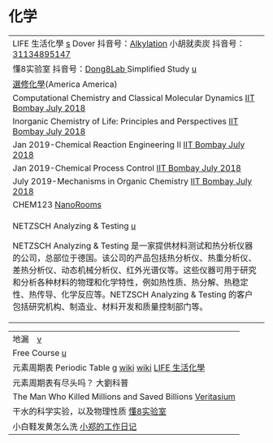 # 化学

|                                                                                                                                                                                                                                                                                                                          |
| ------------------------------------------------------------------------------------------------------------------------------------------------------------------------------------------------------------------------------------------------------------------------------------------------------------------------ |
| LIFE 生活化學 [s](https://www.lifechem.tw/)   Dover 抖音号：[Alkylation](https://www.douyin.com/user/MS4wLjABAAAAOVwIQ3R7s290pnewwiAyM33s46XhGmw-gR1RRfRLaIrtWmdDJ2wnAX5ZUvNCNZDm)   小胡就卖炭 抖音号：[31134895147](https://www.douyin.com/user/MS4wLjABAAAAc-pifarQwjhgrFfugZISPsm5YRkqObF7ZJBcKOkXFsTZZw0gRVgL1b2QBYSd5zV0)           |
| 懂8实验室 抖音号：[Dong8Lab   ](https://www.douyin.com/user/MS4wLjABAAAAv7UQ6TJPLt-qMncIo-1IEjTTXIdXRY4G8ij0BXTXRok)Simplified Study [u](https://www.youtube.com/channel/UCXAdjugK3ZqkgbYmDeeNheQ)                                                                                                                               |
| [選修化學](https://www.youtube.com/playlist?list=PLQAA3ouOK3\_Uf4iiwvoulhESFSQEKbkmV)(America America)                                                                                                                                                                                                                       |
| Computational Chemistry and Classical Molecular Dynamics [IIT Bombay July 2018](https://www.youtube.com/playlist?list=PLOzRYVm0a65fCJJQendwEEcSrC8iwvgBn)                                                                                                                                                                |
| Inorganic Chemistry of Life: Principles and Perspectives [IIT Bombay July 2018](https://www.youtube.com/playlist?list=PLOzRYVm0a65dqK1-Xn14oEU4sjOT3ynoW)                                                                                                                                                                |
| Jan 2019-Chemical Reaction Engineering II [IIT Bombay July 2018](https://www.youtube.com/playlist?list=PLOzRYVm0a65cyrKMms9dQtcMnMK-rQ6DX)                                                                                                                                                                               |
| Jan 2019-Chemical Process Control [IIT Bombay July 2018](https://www.youtube.com/playlist?list=PLOzRYVm0a65dFThqueBdgIUuFxpWSWDiF)                                                                                                                                                                                       |
| July 2019-Mechanisms in Organic Chemistry [IIT Bombay July 2018](https://www.youtube.com/playlist?list=PLOzRYVm0a65f298xo\_WnFOmXm5t-piWHk)                                                                                                                                                                              |
| CHEM123 [NanoRooms](https://www.youtube.com/playlist?list=PLhZpTkc-GzZP4NjgtaBQvBfn4UF6qyUS\_)                                                                                                                                                                                                                           |
| <p>NETZSCH Analyzing &#x26; Testing <a href="https://www.youtube.com/@MaterialCharact">u</a></p><p>NETZSCH Analyzing &#x26; Testing 是一家提供材料测试和热分析仪器的公司，总部位于德国。该公司的产品包括热分析仪、热重分析仪、差热分析仪、动态机械分析仪、红外光谱仪等。这些仪器可用于研究和分析各种材料的物理和化学特性，例如热性质、热分解、热稳定性、热传导、化学反应等。NETZSCH Analyzing &#x26; Testing 的客户包括研究机构、制造业、材料开发和质量控制部门等。</p> |

|                                                                                                                                                                                                                                                                                                                                                                                                |
| ---------------------------------------------------------------------------------------------------------------------------------------------------------------------------------------------------------------------------------------------------------------------------------------------------------------------------------------------------------------------------------------------- |
| 地漏　[v](https://www.douyin.com/video/7027821209651825934)                                                                                                                                                                                                                                                                                                                                       |
| Free Course [u](https://www.youtube.com/c/FreeCourseBLGX/playlists)                                                                                                                                                                                                                                                                                                                            |
| 元素周期表 Periodic Table [g](https://www.google.com/search?q=%E5%85%83%E7%B4%A0%E5%91%A8%E6%9C%9F%E8%A1%A8\&oq=%E5%85%83%E7%B4%A0%E5%91%A8%E6%9C%9F%E8%A1%A8)  [wiki](https://zh.m.wikipedia.org/zh/%E5%85%83%E7%B4%A0%E5%91%A8%E6%9C%9F%E8%A1%A8) [wiki](https://zh.m.wikipedia.org/zh-tw/%E5%85%83%E7%B4%A0%E5%91%A8%E6%9C%9F%E8%A1%A8)  [LIFE 生活化學](https://www.lifechem.tw/periodictable.html) |
| 元素周期表有尽头吗？ 大劉科普                                                                                                                                                                                                                                                                                                                                                                                |
| The Man Who Killed Millions and Saved Billions [Veritasium](https://www.youtube.com/watch?v=EvknN89JoWo)                                                                                                                                                                                                                                                                                       |
| 干水的科学实验，以及物理性质 [懂8实验室](https://www.douyin.com/video/7124593173019544846)                                                                                                                                                                                                                                                                                                                       |
| 小白鞋发黄怎么洗 [小郑的工作日记](https://www.douyin.com/video/7139034733383568647)                                                                                                                                                                                                                                                                                                                           |
